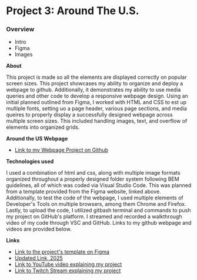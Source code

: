 # Project 3: Around The U.S.

### Overview

- Intro
- Figma
- Images

**About**

This project is made so all the elements are displayed correctly on popular screen sizes. This project showcases my ability to organize and deploy a webpage to github. Additionally, it demonstrates my ability to use media queries and other code to develop a responsive webpage design.
Using an initial planned outlined from Figma, I worked with HTML and CSS to est up multiple fonts, setting uo a page header, various page sections, and media queires to properly display a successfully designed webpage across multiple screen sizes. This included handling images, text, and overflow of elements into organized grids.

**Around the US Webpage**

- [Link to my Webpage Project on Github](https://diegopc-1995.github.io/se_project_aroundtheus/)

**Technologies used**

I used a combination of html and css, along with multiple image formats organized throughout a properly designed folder system following BEM guidelines, all of which was coded via Visual Studio Code. This was planned from a template provided from the Figma website, linked above. Additionally, to test the code of the webpage, I used multiple elements of Developer's Tools on multiple browsers, among them Chrome and Firefox. Lastly, to upload the code, I utilized gitbash terminal and commands to push my project on GitHub's platform. I streamed and recorded a walkthrough video of my code through VSC and GitHub. Links to my github webpage and videos are provided below.

**Links**

- [Link to the project's template on Figma](https://www.figma.com/file/ii4xxsJ0ghevUOcssTlHZv/Sprint-3%3A-Around-the-US?node-id=0%3A1)
-    [Updated Link, 2025](https://www.figma.com/design/JFPhASqvZ5pBjQV2ouUlim/Sprint-5_-Around-The-U.S.-_-desktop-%2B-mobile-(Copy))
- [Link to YouTube video explaining my project](https://youtu.be/060CW8VEbbk)
- [Link to Twitch Stream explaining my project](https://www.twitch.tv/videos/1998213101)
